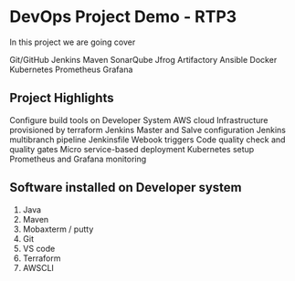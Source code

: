# DevOps Project Demo - RTP3

In this project we are going cover

Git/GitHub
Jenkins
Maven
SonarQube
Jfrog Artifactory 
Ansible
Docker
Kubernetes
Prometheus 
Grafana 

## Project Highlights
Configure build tools on Developer System
AWS cloud
Infrastructure provisioned by terraform
Jenkins Master and Salve configuration
Jenkins multibranch pipeline 
Jenkinsfile
Webook triggers
Code quality check and quality gates
Micro service-based deployment
Kubernetes setup
Prometheus and Grafana monitoring 

## Software installed on Developer system 
1.	Java
2.	Maven
3.	Mobaxterm / putty
4.	Git
5.	VS code
6.	Terraform
7.	AWSCLI
